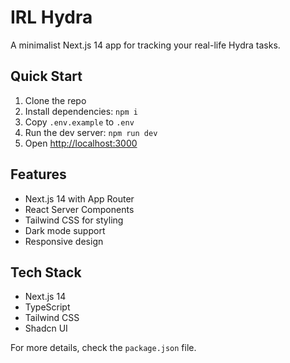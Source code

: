 # IRL Hydra

A minimalist Next.js 14 app for tracking your real-life Hydra tasks.

## Quick Start

1. Clone the repo
2. Install dependencies: `npm i`
3. Copy `.env.example` to `.env`
4. Run the dev server: `npm run dev`
5. Open [http://localhost:3000](http://localhost:3000)

## Features

- Next.js 14 with App Router
- React Server Components
- Tailwind CSS for styling
- Dark mode support
- Responsive design

## Tech Stack

- Next.js 14
- TypeScript
- Tailwind CSS
- Shadcn UI

For more details, check the `package.json` file.
